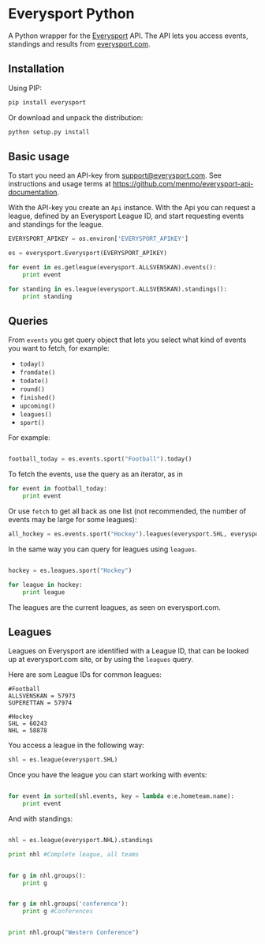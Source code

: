 Everysport Python 
=================

A Python wrapper for the [Everysport](https://github.com/menmo/everysport-api-documentation) API. The API lets you access events, standings and results from [everysport.com](http://everysport.com). 


## Installation

Using PIP:

```python
pip install everysport
```

Or download and unpack the distribution:

```python
python setup.py install
```


## Basic usage

To start you need an API-key from support@everysport.com. See instructions and usage terms at https://github.com/menmo/everysport-api-documentation.


With the API-key you create an ```Api``` instance. With the Api you can request a league, defined by an Everysport League ID, and start requesting events and standings for the league.

```python
EVERYSPORT_APIKEY = os.environ['EVERYSPORT_APIKEY'] 

es = everysport.Everysport(EVERYSPORT_APIKEY)

for event in es.getleague(everysport.ALLSVENSKAN).events():
    print event

for standing in es.league(everysport.ALLSVENSKAN).standings():
    print standing

```

## Queries

From ```events``` you get query object that lets you select what kind of events you want to fetch, for example:
- ```today()```
- ```fromdate()```
- ```todate()```
- ```round()```
- ```finished()```
- ```upcoming()```
- ```leagues()```
- ```sport()```

For example: 

```python

football_today = es.events.sport("Football").today()

``` 

To fetch the events, use the query as an iterator, as in
```python
for event in football_today:
	print event
```

Or use ```fetch``` to get all back as one list (not recommended, the number of events may be large for some leagues):

```python
all_hockey = es.events.sport("Hockey").leagues(everysport.SHL, everysport.NHL).fetch()
```

In the same way you can query for leagues using ```leagues```.


```python

hockey = es.leagues.sport("Hockey")

for league in hockey:
    print league

```

The leagues are the current leagues, as seen on everysport.com. 


## Leagues

Leagues on Everysport are identified with a League ID, that can be looked up at everysport.com site, or by using the ```leagues``` query. 

Here are som League IDs for common leagues:

```
#Football
ALLSVENSKAN = 57973
SUPERETTAN = 57974

#Hockey
SHL = 60243
NHL = 58878
```

You access a league in the following way: 
```python
shl = es.league(everysport.SHL)
```

Once you have the league you can start working with events:

```python

for event in sorted(shl.events, key = lambda e:e.hometeam.name):
    print event
```

And with standings:

```python

nhl = es.league(everysport.NHL).standings

print nhl #Complete league, all teams


for g in nhl.groups(): 
    print g 


for g in nhl.groups('conference'): 
    print g #Conferences


print nhl.group("Western Conference")

```


















